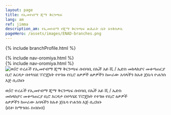 ```yaml
---
layout: page
title: የኢመየብማ ጂማ ቅርንጫፍ
lang: am
ref: jimma
description_am: የኢመየብማ የጂማ ቅርንጫፍ ጽሕፈት ቤት እንቅስቃሴ
pageHero: /assets/images/ENAD-branches.png
---
```

<p>{% include branchProfile.html %}</p>
<aside class="post-aside">
	{% include nav-oromiya.html %}
</aside>
<div class="post-content">
    {% include nav-oromiya.html %}
	<div class="bordered pull-left tiny">
			<img src="{{ "/assets/images/Jimma-Branch-Jebesa-18-04-1998EC.jpg" | prepend: site.baseurl_root }}"
			  alt="ወ/ሮ ተረፈች የኢመየብማ ጂማ ቅርንጫፍ ሰብሳቢ በኤች አይ ቪ / ኤድስ
				መከላከያና መቆጣጠርያ ቢሮ እርዳታ በተካሄደ ፕሮጄክት የተገዙ የቢሮ ዕቃዎች
				ዕቃዎችን ከሠራው አባላችን ከአቶ ጀቤሳ ዮሐንስ እጅ ሲረከቡ"
			  class="img-responsive center-block" />
		<div class="caption text-center">
			<p>
				ወ/ሮ ተረፈች የኢመየብማ ጂማ ቅርንጫፍ ሰብሳቢ በኤች አይ ቪ / ኤድስ<br/>
				መከላከያና መቆጣጠርያ ቢሮ እርዳታ በተካሄደ ፕሮጄክት የተገዙ የቢሮ ዕቃዎች<br/>
				ዕቃዎችን ከሠራው አባላችን ከአቶ ጀቤሳ ዮሐንስ እጅ ሲረከቡ<br/>
				(ፎቶ፡ ከማኅበሩ ስብስብ)
			</p>
		</div>
</div>

